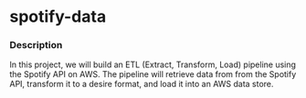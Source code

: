 # spotify-data

### Description
In this project, we will build an ETL (Extract, Transform, Load) pipeline using the Spotify API on AWS. The pipeline will retrieve data from from the Spotify API, transform it to a desire format, and load it into an AWS data store.
